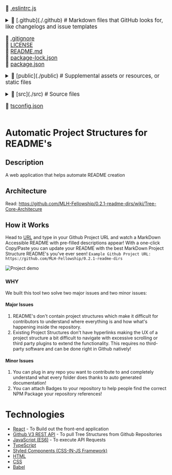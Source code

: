 <big><div style="overflow: auto; overflow-wrap: initial;">
📜 [.eslintrc.js](./.eslintrc.js) </br>
<details> <summary>📂 [.github](./.github)           # Markdown files that GitHub looks for, like changelogs and issue templates</summary> <br/> <blockquote>
          
📄 [FUNDING.yml](./.github/FUNDING.yml) </blockquote></details>
              
📜 [.gitignore](./.gitignore) </br>
📄 [LICENSE](./LICENSE) </br>
📄 [README.md](./README.md) </br>
📄 [package-lock.json](./package-lock.json) </br>
📄 [package.json](./package.json) </br>
<details> <summary>📂 [public](./public)            # Supplemental assets or resources, or static files</summary> <br/> <blockquote>
          
📄 [favicon.ico](./public/favicon.ico) </br>
📄 [index.html](./public/index.html) </blockquote></details>
              
<details> <summary>📂 [src](./src)               # Source files</summary> <br/> <blockquote>
          
📄 [App.tsx](./src/App.tsx) </br>
<details> <summary>📂 [components](./src/components) </summary> <br/> <blockquote>
          
📄 [BadgesSection.tsx](./src/components/BadgesSection.tsx) </br>
📄 [CommentSection.tsx](./src/components/CommentSection.tsx) </br>
📄 [MarkdownDisplay.tsx](./src/components/MarkdownDisplay.tsx) </br>
📄 [MarkdownDisplayLine.tsx](./src/components/MarkdownDisplayLine.tsx) </br>
📄 [URLBox.tsx](./src/components/URLBox.tsx) </br>
<details> <summary>📂 [reusable](./src/components/reusable) </summary> <br/> <blockquote>
          
📄 [Card.tsx](./src/components/reusable/Card.tsx) </br>
📄 [CenteredCol.tsx](./src/components/reusable/CenteredCol.tsx) </br>
📄 [CustomButton.tsx](./src/components/reusable/CustomButton.tsx) </br>
📄 [CustomSecondaryButton.tsx](./src/components/reusable/CustomSecondaryButton.tsx) </br>
📄 [Input.tsx](./src/components/reusable/Input.tsx) </br>
📄 [TextArea.tsx](./src/components/reusable/TextArea.tsx) </blockquote></details></blockquote></details>
              
<details> <summary>📂 [images](./src/images) </summary> <br/> <blockquote>
          
📄 [Demo.gif](./src/images/Demo.gif) </blockquote></details>
              
📄 [index.css](./src/index.css) </br>
📄 [index.tsx](./src/index.tsx) </br>
📄 [react-app-env.d.ts](./src/react-app-env.d.ts) </br>
<details> <summary>📂 [tree](./src/tree) </summary> <br/> <blockquote>
          
📄 [constants.ts](./src/tree/constants.ts) </br>
📄 [index.ts](./src/tree/index.ts) </br>
📄 [languageWebsites.ts](./src/tree/languageWebsites.ts) </br>
📄 [types.ts](./src/tree/types.ts) </blockquote></details>
              
<details> <summary>📂 [utils](./src/utils) </summary> <br/> <blockquote>
          
📄 [Switch.tsx](./src/utils/Switch.tsx) </br>
<details> <summary>📂 [createNpmFormatting](./src/utils/createNpmFormatting) </summary> <br/> <blockquote>
          
📄 [createNpmFormatting.ts](./src/utils/createNpmFormatting/createNpmFormatting.ts) </br>
📄 [createNpmFormattingTest.ts](./src/utils/createNpmFormatting/createNpmFormattingTest.ts) </blockquote></details>
              
📄 [deepCopyFunction.ts](./src/utils/deepCopyFunction.ts) </br>
<details> <summary>📂 [deleteFileFromPath](./src/utils/deleteFileFromPath) </summary> <br/> <blockquote>
          
📄 [deleteFileFromPath.ts](./src/utils/deleteFileFromPath/deleteFileFromPath.ts) </br>
📄 [deleteFileFromPathTest.ts](./src/utils/deleteFileFromPath/deleteFileFromPathTest.ts) </blockquote></details>
              
📄 [filterChange.ts](./src/utils/filterChange.ts) </br>
<details> <summary>📂 [formatLanguages](./src/utils/formatLanguages) </summary> <br/> <blockquote>
          
📄 [formatLanguages.ts](./src/utils/formatLanguages/formatLanguages.ts) </br>
📄 [formatLanguagesTest.ts](./src/utils/formatLanguages/formatLanguagesTest.ts) </blockquote></details>
              
📄 [generateCoreTest.ts](./src/utils/generateCoreTest.ts) </br>
<details> <summary>📂 [generateMarkDownTree](./src/utils/generateMarkDownTree) </summary> <br/> <blockquote>
          
📄 [generateMarkDownTree.ts](./src/utils/generateMarkDownTree/generateMarkDownTree.ts) </br>
📄 [generateMarkDownTreeTest.ts](./src/utils/generateMarkDownTree/generateMarkDownTreeTest.ts) </blockquote></details>
              
<details> <summary>📂 [getAutoGeneratedCommentForPath](./src/utils/getAutoGeneratedCommentForPath) </summary> <br/> <blockquote>
          
📄 [getAutoGeneratedCommentForPath.ts](./src/utils/getAutoGeneratedCommentForPath/getAutoGeneratedCommentForPath.ts) </br>
📄 [getAutoGeneratedCommentForPathtest.ts](./src/utils/getAutoGeneratedCommentForPath/getAutoGeneratedCommentForPathtest.ts) </blockquote></details>
              
📄 [getBuiltinComment.ts](./src/utils/getBuiltinComment.ts) </br>
<details> <summary>📂 [getCopyToClipboardContents](./src/utils/getCopyToClipboardContents) </summary> <br/> <blockquote>
          
📄 [getCopyToClipboardContents.ts](./src/utils/getCopyToClipboardContents/getCopyToClipboardContents.ts) </br>
📄 [getCopyToClipboardContentsTest.ts](./src/utils/getCopyToClipboardContents/getCopyToClipboardContentsTest.ts) </blockquote></details>
              
📄 [getCoreFromTree.ts](./src/utils/getCoreFromTree.ts) </br>
<details> <summary>📂 [getFileIconFromFileType](./src/utils/getFileIconFromFileType) </summary> <br/> <blockquote>
          
📄 [getFileIconFromFileType.ts](./src/utils/getFileIconFromFileType/getFileIconFromFileType.ts) </br>
📄 [getFileIconFromFileTypeTest.ts](./src/utils/getFileIconFromFileType/getFileIconFromFileTypeTest.ts) </blockquote></details>
              
<details> <summary>📂 [getFileTypeFromPath](./src/utils/getFileTypeFromPath) </summary> <br/> <blockquote>
          
📄 [getFileTypeFromPath.ts](./src/utils/getFileTypeFromPath/getFileTypeFromPath.ts) </br>
📄 [getFileTypeFromPathTest.ts](./src/utils/getFileTypeFromPath/getFileTypeFromPathTest.ts) </blockquote></details>
              
<details> <summary>📂 [getHyperLinkFromPath](./src/utils/getHyperLinkFromPath) </summary> <br/> <blockquote>
          
📄 [getHyperLinkFromPath.ts](./src/utils/getHyperLinkFromPath/getHyperLinkFromPath.ts) </br>
📄 [getHyperLinkFromPathtest.ts](./src/utils/getHyperLinkFromPath/getHyperLinkFromPathtest.ts) </blockquote></details>
              
<details> <summary>📂 [getLargestFileNameLengthInPath](./src/utils/getLargestFileNameLengthInPath) </summary> <br/> <blockquote>
          
📄 [getLargestFileNameLengthInLevel.ts](./src/utils/getLargestFileNameLengthInPath/getLargestFileNameLengthInLevel.ts) </br>
📄 [getLargestFileNameLengthInLevelTest.ts](./src/utils/getLargestFileNameLengthInPath/getLargestFileNameLengthInLevelTest.ts) </blockquote></details>
              
<details> <summary>📂 [getOwnerAndRepoFromUrl](./src/utils/getOwnerAndRepoFromUrl) </summary> <br/> <blockquote>
          
📄 [getOwnerAndRepoFromUrl.ts](./src/utils/getOwnerAndRepoFromUrl/getOwnerAndRepoFromUrl.ts) </br>
📄 [getOwnerAndRepoFromUrlTest.ts](./src/utils/getOwnerAndRepoFromUrl/getOwnerAndRepoFromUrlTest.ts) </blockquote></details>
              
📄 [getPreviousTree.ts](./src/utils/getPreviousTree.ts) </br>
📄 [getWebsiteForLanguage.ts](./src/utils/getWebsiteForLanguage.ts) </br>
<details> <summary>📂 [repoToBadge](./src/utils/repoToBadge) </summary> <br/> <blockquote>
          
📄 [repoToBadge.ts](./src/utils/repoToBadge/repoToBadge.ts) </br>
📄 [repoToBadgeTest.ts](./src/utils/repoToBadge/repoToBadgeTest.ts) </blockquote></details>
              
<details> <summary>📂 [selectFoldersOnly](./src/utils/selectFoldersOnly) </summary> <br/> <blockquote>
          
📄 [selectFoldersOnly.ts](./src/utils/selectFoldersOnly/selectFoldersOnly.ts) </br>
📄 [selectFoldersOnlyTest.ts](./src/utils/selectFoldersOnly/selectFoldersOnlyTest.ts) </blockquote></details>
              
<details> <summary>📂 [selectRootCores](./src/utils/selectRootCores) </summary> <br/> <blockquote>
          
📄 [SelectRootCoresTest.ts](./src/utils/selectRootCores/SelectRootCoresTest.ts) </br>
📄 [selectRootCores.ts](./src/utils/selectRootCores/selectRootCores.ts) </blockquote></details>
              
<details> <summary>📂 [setCommentForPath](./src/utils/setCommentForPath) </summary> <br/> <blockquote>
          
📄 [setCommentForPath.ts](./src/utils/setCommentForPath/setCommentForPath.ts) </br>
📄 [setCommentForPathtest.ts](./src/utils/setCommentForPath/setCommentForPathtest.ts) </blockquote></details>
              
<details> <summary>📂 [undoDeletions](./src/utils/undoDeletions) </summary> <br/> <blockquote>
          
📄 [undoDeletions.ts](./src/utils/undoDeletions/undoDeletions.ts) </br>
📄 [undoDeletionsTest.ts](./src/utils/undoDeletions/undoDeletionsTest.ts) </blockquote></details></blockquote></details></blockquote></details>
              
📄 [tsconfig.json](./tsconfig.json) </br>
</div></big>

# Automatic Project Structures for README's

## Description
A web application that helps automate README creation

## Architecture
Read: https://github.com/MLH-Fellowship/0.2.1-readme-dirs/wiki/Tree-Core-Architecure

## How it Works
Head to [URL](https://project-structure-readme.netlify.app/) and type in your Github Project URL and watch a MarkDown Accessible README with pre-filled descriptions appear!
With a one-click Copy/Paste you can update your README with the best MarkDown Project Structure README's you've ever seen!
```Example Github Project URL: https://github.com/MLH-Fellowship/0.2.1-readme-dirs```

![Project demo](./src/images/Demo.gif)

### WHY
We built this tool two solve two major issues and two minor issues:
#### Major Issues
1) README's don't contain project structures which make it difficult for contributors to understand where everything is and how what's happening inside the repository.
2) Existing Project Structures don't have hyperlinks making the UX of a project structure a bit difficult to navigate with excessive scrolling or third party plugins to extend the functionality. This requires no third-party software and can be done right in Github natively!
#### Minor Issues
1) You can plug in any repo you want to contribute to and completely understand what every folder does thanks to auto generated documentation!
2) You can attach Badges to your repository to help people find the correct NPM Package your repository references!

# Technologies
- [React](https://reactjs.org/) - To Build out the front-end application
- [Github V3 REST API](https://developer.github.com/v3/) - To pull Tree Structures from Github Repositories
- [JavaScript (ES6)](https://www.javascript.com/) - To execute API Requests
- [TypeScript](https://www.typescriptlang.org/)
- [Styled Components (CSS-IN-JS Framework)](http://styled-components.com/)
- [HTML](https://www.w3schools.com/html/html_intro.asp)
- [CSS](https://www.w3schools.com/css/)
- [Babel](https://babeljs.io/)
